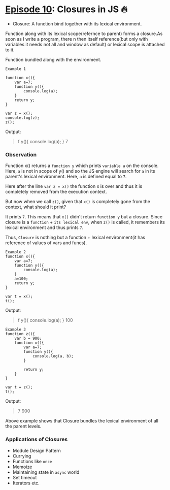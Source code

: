 # [Episode 10](https://www.youtube.com/watch?v=lW_erSjyMeM&list=PLlasXeu85E9cQ32gLCvAvr9vNaUccPVNP&index=12): Closures in JS 🔥 

* Closure: A function bind together with its lexical environment.

Function along with its lexical scope(refernce to parent) forms a closure.As soon as I write a program, there n then itself reference(but only with variables it needs not all and window as default) or lexical scope is attached to it.

Function bundled along with the environment.

```
Example 1

function x(){
    var a=7;
    function y(){
        console.log(a);
    }
    return y;
}

var z = x();
console.log(z);
z();
```

Output:
>f y(){
    console.log(a);
}
>7

### Observation

Function x() returns a `function y` which prints `variable a` on the console. Here, `a` is not in scope of y() and so the JS engine will search for `a` in its parent's lexical environment. Here, `a` is defined equal to `7`.  

Here after the line `var z = x()` the function x is over and thus it is completely removed from the execution context.

But now when we call `z()`, given that `x()` is completely gone from the context, what should it print?

It prints `7`. This means that `x()` didn't return `function y` but a closure. Since closure is a `function` + `its lexical env`, when `z()` is called, it remembers its lexical environment and thus prints `7`.

Thus, `Closure` is nothing but a function + lexical environment(it has reference of values of vars and funcs).

```
Example 2
function x(){
    var a=7;
    function y(){
        console.log(a);
    }
    a=100;
    return y;
}

var t = x();
t();

```

Output:
>f y(){
    console.log(a);
}
>100

```
Example 3
function z(){
    var b = 900;
    function x(){
        var a=7;
        function y(){
            console.log(a, b);
        }
        
        return y;
    }
}

var t = z();
t();
```

Output:
>7 900

Above example shows that Closure bundles the lexical environment of all the parent levels.

### Applications of Closures

- Module Design Pattern
- Currying
- Functions like `once`
- Memoize
- Maintaining state in `async` world
- Set timeout
- Iterators etc.





